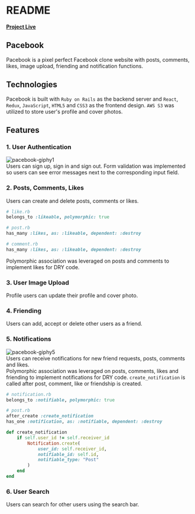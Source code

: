 # README
[**Project Live**](https://pacebook-app.herokuapp.com/#/)

## Pacebook
Pacebook is a pixel perfect Facebook clone website with posts, comments, likes, image upload, friending and notification functions.

## Technologies
Pacebook is built with `Ruby on Rails` as the backend server and `React`, `Redux`, `JavaScript`, `HTML5` and `CSS3` as the frontend design. `AWS S3` was utilized to store user's profile and cover photos.

## Features
### 1. User Authentication
![pacebook-giphy1](https://user-images.githubusercontent.com/57915629/84531925-572e5880-acb3-11ea-8748-ce9d047c381a.gif)
<br>
Users can sign up, sign in and sign out. Form validation was implemented so users can see error messages next to the corresponding input field.

### 2. Posts, Comments, Likes
Users can create and delete posts, comments or likes.
```ruby
# like.rb
belongs_to :likeable, polymorphic: true

# post.rb
has_many :likes, as: :likeable, dependent: :destroy

# comment.rb
has_many :likes, as: :likeable, dependent: :destroy
```
Polymorphic association was leveraged on posts and comments to implement likes for DRY code.

### 3. User Image Upload
Profile users can update their profile and cover photo.

### 4. Friending
Users can add, accept or delete other users as a friend.

### 5. Notifications
![pacebook-giphy5](https://user-images.githubusercontent.com/57915629/84535470-df176100-acb9-11ea-8839-70752624602b.gif)
<br>
Users can receive notifications for new friend requests, posts, comments and likes.
<br>
Polymorphic association was leveraged on posts, comments, likes and friending to implement notifications for DRY code. `create_notification` is called after post, comment, like or friendship is created.
```ruby
# notification.rb
belongs_to :notifiable, polymorphic: true

# post.rb
after_create :create_notification
has_one :notification, as: :notifiable, dependent: :destroy

def create_notification
    if self.user_id != self.receiver_id
        Notification.create(
            user_id: self.receiver_id, 
            notifiable_id: self.id, 
            notifiable_type: "Post"
        )
    end
end
```

### 6. User Search
Users can search for other users using the search bar.
